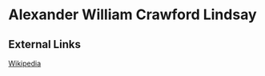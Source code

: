 # Alexander William Crawford Lindsay
## External Links
[Wikipedia](https://en.wikipedia.org/wiki/Alexander-Lindsay,-25th-Earl-of-Crawford)